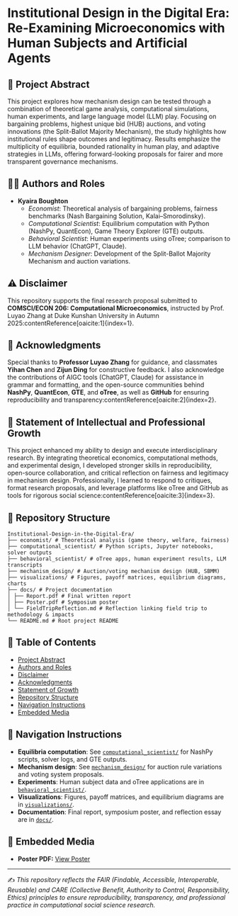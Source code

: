 # Institutional Design in the Digital Era: Re-Examining Microeconomics with Human Subjects and Artificial Agents

## 📑 Project Abstract
This project explores how mechanism design can be tested through a combination of theoretical game analysis, computational simulations, human experiments, and large language model (LLM) play. Focusing on bargaining problems, highest unique bid (HUB) auctions, and voting innovations (the Split-Ballot Majority Mechanism), the study highlights how institutional rules shape outcomes and legitimacy. Results emphasize the multiplicity of equilibria, bounded rationality in human play, and adaptive strategies in LLMs, offering forward-looking proposals for fairer and more transparent governance mechanisms.  

## 👩‍💻 Authors and Roles
- **Kyaira Boughton**  
  - *Economist*: Theoretical analysis of bargaining problems, fairness benchmarks (Nash Bargaining Solution, Kalai–Smorodinsky).  
  - *Computational Scientist*: Equilibrium computation with Python (NashPy, QuantEcon), Game Theory Explorer (GTE) outputs.  
  - *Behavioral Scientist*: Human experiments using oTree; comparison to LLM behavior (ChatGPT, Claude).  
  - *Mechanism Designer*: Development of the Split-Ballot Majority Mechanism and auction variations.  

## ⚠️ Disclaimer
This repository supports the final research proposal submitted to **COMSCI/ECON 206: Computational Microeconomics**, instructed by Prof. Luyao Zhang at Duke Kunshan University in Autumn 2025:contentReference[oaicite:1]{index=1}.

## 🙏 Acknowledgments
Special thanks to **Professor Luyao Zhang** for guidance, and classmates **Yihan Chen** and **Zijun Ding** for constructive feedback. I also acknowledge the contributions of AIGC tools (ChatGPT, Claude) for assistance in grammar and formatting, and the open-source communities behind **NashPy**, **QuantEcon**, **GTE**, and **oTree**, as well as **GitHub** for ensuring reproducibility and transparency:contentReference[oaicite:2]{index=2}.

## 🌱 Statement of Intellectual and Professional Growth
This project enhanced my ability to design and execute interdisciplinary research. By integrating theoretical economics, computational methods, and experimental design, I developed stronger skills in reproducibility, open-source collaboration, and critical reflection on fairness and legitimacy in mechanism design. Professionally, I learned to respond to critiques, format research proposals, and leverage platforms like oTree and GitHub as tools for rigorous social science:contentReference[oaicite:3]{index=3}.

## 📂 Repository Structure
```
Institutional-Design-in-the-Digital-Era/
├── economist/ # Theoretical analysis (game theory, welfare, fairness)
├── computational_scientist/ # Python scripts, Jupyter notebooks, solver outputs
├── behavioral_scientist/ # oTree apps, human experiment results, LLM transcripts
├── mechanism_design/ # Auction/voting mechanism design (HUB, SBMM)
├── visualizations/ # Figures, payoff matrices, equilibrium diagrams, charts
├── docs/ # Project documentation
│ ├── Report.pdf # Final written report
│ ├── Poster.pdf # Symposium poster
│ └── FieldTripReflection.md # Reflection linking field trip to methodology & impacts
└── README.md # Root project README
```

## 📑 Table of Contents
- [Project Abstract](#-project-abstract)  
- [Authors and Roles](#-authors-and-roles)  
- [Disclaimer](#-disclaimer)  
- [Acknowledgments](#-acknowledgments)  
- [Statement of Growth](#-statement-of-intellectual-and-professional-growth)  
- [Repository Structure](#-repository-structure)  
- [Navigation Instructions](#-navigation-instructions)  
- [Embedded Media](#-embedded-media)  

## 🧭 Navigation Instructions
- **Equilibria computation**: See [`computational_scientist/`](./computational_scientist/) for NashPy scripts, solver logs, and GTE outputs.  
- **Mechanism design**: See [`mechanism_design/`](./mechanism_design/) for auction rule variations and voting system proposals.  
- **Experiments**: Human subject data and oTree applications are in [`behavioral_scientist/`](./behavioral_scientist/).  
- **Visualizations**: Figures, payoff matrices, and equilibrium diagrams are in [`visualizations/`](./visualizations/).  
- **Documentation**: Final report, symposium poster, and reflection essay are in [`docs/`](./docs/).  

## 🎥 Embedded Media
- **Poster PDF:** [View Poster](./docs/Poster.pdf)

---

✍️ *This repository reflects the FAIR (Findable, Accessible, Interoperable, Reusable) and CARE (Collective Benefit, Authority to Control, Responsibility, Ethics) principles to ensure reproducibility, transparency, and professional practice in computational social science research.*

